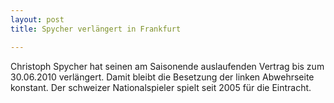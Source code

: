 ```yaml
---
layout: post
title: Spycher verlängert in Frankfurt

---
```


Christoph Spycher hat seinen am Saisonende auslaufenden Vertrag bis zum 30.06.2010 verlängert. Damit bleibt die Besetzung der linken Abwehrseite konstant. Der schweizer Nationalspieler spielt seit 2005 für die Eintracht.


